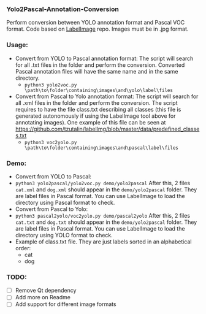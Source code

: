 ### Yolo2Pascal-Annotation-Conversion

Perform conversion between YOLO annotation format and Pascal VOC format. Code based on [LabelImage](https://github.com/tzutalin/labelImg) repo. Images must be in .jpg format.

### Usage:
- Convert from YOLO to Pascal annotation format: The script will search for all .txt files in the folder and perform the conversion. Converted Pascal annotation files will have the same name and in the same directory.
  - ```python3 yolo2voc.py \path\to\folder\containing\images\and\yolo\label\files```
- Convert from Pascal to Yolo annotation format: The script will search for all .xml files in the folder and perform the conversion. The script requires to have the file class.txt describing all classes (this file is generated autonomously if using the LabelImage tool above for annotating images). One example of this file can be seen at https://github.com/tzutalin/labelImg/blob/master/data/predefined_classes.txt
  - ```python3 voc2yolo.py \path\to\folder\containing\images\and\pascal\label\files```
 ### Demo:
 - Convert from YOLO to Pascal:
 - ```python3 yolo2pascal/yolo2voc.py demo/yolo2pascal```
 After this, 2 files `cat.xml` and `dog.xml` should appear in the `demo/yolo2pascal` folder. They are label files in Pascal format. You can use LabelImage to load the directory using Pascal format to check.
 - Convert from Pascal to Yolo:
 - ```python3 pascal2yolo/voc2yolo.py demo/pascal2yolo```
 After this, 2 files `cat.txt` and `dog.txt` should appear in the `demo/yolo2pascal` folder. They are label files in Pascal format. You can use LabelImage to load the directory using YOLO format to check. 
 - Example of class.txt file. They are just labels sorted in an alphabetical order:
    - cat
    - dog

### TODO:
- [ ] Remove Qt dependency
- [ ] Add more on Readme
- [ ] Add support for different image formats
